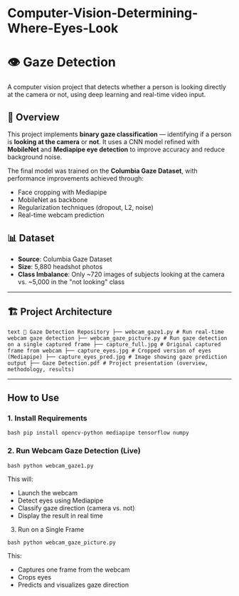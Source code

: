 # Computer-Vision-Determining-Where-Eyes-Look

# 👁️ Gaze Detection

A computer vision project that detects whether a person is looking directly at the camera or not, using deep learning and real-time video input.

## 📌 Overview

This project implements **binary gaze classification** — identifying if a person is **looking at the camera** or **not**. It uses a CNN model refined with **MobileNet** and **Mediapipe eye detection** to improve accuracy and reduce background noise.

The final model was trained on the **Columbia Gaze Dataset**, with performance improvements achieved through:
- Face cropping with Mediapipe
- MobileNet as backbone
- Regularization techniques (dropout, L2, noise)
- Real-time webcam prediction

## 📊 Dataset

- **Source**: Columbia Gaze Dataset
- **Size**: 5,880 headshot photos
- **Class Imbalance**: Only ~720 images of subjects looking at the camera vs. ~5,000 in the "not looking" class

---

## 🏗️ Project Architecture

```text 📂 Gaze Detection Repository ├── webcam_gaze1.py # Run real-time webcam gaze detection ├── webcam_gaze_picture.py # Run gaze detection on a single captured frame ├── capture_full.jpg # Original captured frame from webcam ├── capture_eyes.jpg # Cropped version of eyes (Mediapipe) ├── capture_eyes_pred.jpg # Image showing gaze prediction output ├── Gaze Detection.pdf # Project presentation (overview, methodology, results) ```


---

## How to Use

### 1. Install Requirements

```bash pip install opencv-python mediapipe tensorflow numpy ``` 



### 2. Run Webcam Gaze Detection (Live)
 
 ```bash python webcam_gaze1.py ```

This will:
- Launch the webcam
- Detect eyes using Mediapipe
- Classify gaze direction (camera vs. not)
- Display the result in real time

3. Run on a Single Frame
   
```bash python webcam_gaze_picture.py ```

This:
- Captures one frame from the webcam
- Crops eyes
- Predicts and visualizes gaze direction
